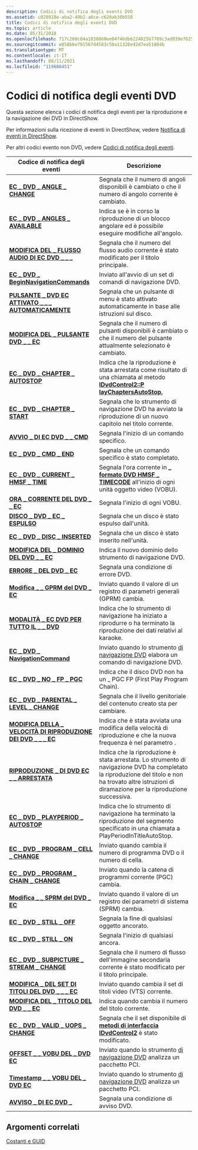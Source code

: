 ```yaml
---
description: Codici di notifica degli eventi DVD
ms.assetid: c028918e-aba2-49b2-a6ce-c620ab38b558
title: Codici di notifica degli eventi DVD
ms.topic: article
ms.date: 05/31/2018
ms.openlocfilehash: 717c260c84a1038860ee04f46db6224025b7709c3ad039e7625a48ae6359cc05
ms.sourcegitcommit: e858bbe701567d4583c50a11326e42d7ea51804b
ms.translationtype: MT
ms.contentlocale: it-IT
ms.lasthandoff: 08/11/2021
ms.locfileid: "119686451"
---
```

# <a name="dvd-event-notification-codes"></a>Codici di notifica degli eventi DVD

Questa sezione elenca i codici di notifica degli eventi per la riproduzione e la navigazione dei DVD in DirectShow.

Per informazioni sulla ricezione di eventi in DirectShow, vedere [Notifica di eventi in DirectShow](event-notification-in-directshow.md).

Per altri codici evento non DVD, vedere [Codici di notifica degli eventi](event-notification-codes.md).



| Codice di notifica degli eventi                                                        | Descrizione                                                                                                                                                               |
|--------------------------------------------------------------------------------|---------------------------------------------------------------------------------------------------------------------------------------------------------------------------|
| [**EC \_ DVD \_ ANGLE \_ CHANGE**](ec-dvd-angle-change.md)                          | Segnala che il numero di angoli disponibili è cambiato o che il numero di angolo corrente è cambiato.                                                                      |
| [**EC \_ DVD \_ ANGLES \_ AVAILABLE**](ec-dvd-angles-available.md)                  | Indica se è in corso la riproduzione di un blocco angolare ed è possibile eseguire modifiche all'angolo.                                                                                      |
| [**MODIFICA DEL \_ FLUSSO AUDIO DI EC DVD \_ \_ \_**](ec-dvd-audio-stream-change.md)           | Segnala che il numero del flusso audio corrente è stato modificato per il titolo principale.                                                                                                  |
| [**EC \_ DVD \_ BeginNavigationCommands**](ec-dvd-beginnavigationcommands.md)     | Inviato all'avvio di un set di comandi di navigazione DVD.                                                                                                                  |
| [**PULSANTE \_ DVD EC ATTIVATO \_ \_ \_ AUTOMATICAMENTE**](ec-dvd-button-auto-activated.md)       | Segnala che un pulsante di menu è stato attivato automaticamente in base alle istruzioni sul disco.                                                                                 |
| [**MODIFICA DEL \_ PULSANTE DVD \_ \_ EC**](ec-dvd-button-change.md)                        | Segnala che il numero di pulsanti disponibili è cambiato o che il numero del pulsante attualmente selezionato è cambiato.                                                         |
| [**EC \_ DVD \_ CHAPTER \_ AUTOSTOP**](ec-dvd-chapter-autostop.md)                  | Indica che la riproduzione è stata arrestata come risultato di una chiamata al metodo [**IDvdControl2::P layChaptersAutoStop.**](/windows/desktop/api/Strmif/nf-strmif-idvdcontrol2-playchaptersautostop)                    |
| [**EC \_ DVD \_ CHAPTER \_ START**](ec-dvd-chapter-start.md)                        | Segnala che lo strumento di navigazione DVD ha avviato la riproduzione di un nuovo capitolo nel titolo corrente.                                                                                    |
| [**AVVIO \_ DI EC DVD \_ \_ CMD**](ec-dvd-cmd-start.md)                                | Segnala l'inizio di un comando specifico.                                                                                                                              |
| [**EC \_ DVD \_ CMD \_ END**](ec-dvd-cmd-end.md)                                    | Segnala che un comando specifico è stato completato.                                                                                                                          |
| [**EC \_ DVD \_ CURRENT \_ HMSF \_ TIME**](ec-dvd-current-hmsf-time.md)               | Segnala l'ora corrente in [**\_ formato DVD HMSF \_ TIMECODE**](/windows/win32/api/strmif/ns-strmif-dvd_hmsf_timecode) all'inizio di ogni unità oggetto video (VOBU).                                   |
| [**ORA \_ CORRENTE DEL DVD \_ \_ EC**](ec-dvd-current-time.md)                          | Segnala l'inizio di ogni VOBU.                                                                                                                                      |
| [**DISCO \_ DVD \_ EC \_ ESPULSO**](ec-dvd-disc-ejected.md)                          | Segnala che un disco è stato espulso dall'unità.                                                                                                                      |
| [**EC \_ DVD \_ DISC \_ INSERTED**](ec-dvd-disc-inserted.md)                        | Segnala che un disco è stato inserito nell'unità.                                                                                                                     |
| [**MODIFICA DEL \_ DOMINIO DEL DVD \_ \_ EC**](ec-dvd-domain-change.md)                        | Indica il nuovo dominio dello strumento di navigazione DVD.                                                                                                                                 |
| [**ERRORE \_ DEL DVD \_ EC**](ec-dvd-error.md)                                         | Segnala una condizione di errore DVD.                                                                                                                                            |
| [**Modifica \_ \_ GPRM del DVD \_ EC**](ec-dvd-gprm-change.md)                            | Inviato quando il valore di un registro di parametri generali (GPRM) cambia.                                                                                                       |
| [**MODALITÀ \_ EC DVD PER TUTTO IL \_ \_ DVD**](ec-dvd-karaoke-mode.md)                          | Indica che lo strumento di navigazione ha iniziato a riprodurre o ha terminato la riproduzione dei dati relativi al karaoke.                                                                                   |
| [**EC \_ DVD \_ NavigationCommand**](ec-dvd-navigationcommand.md)                 | Inviato quando lo strumento [di navigazione DVD](dvd-navigator-filter.md) elabora un comando di navigazione DVD.                                                                               |
| [**EC \_ DVD \_ NO \_ FP \_ PGC**](ec-dvd-no-fp-pgc.md)                               | Indica che il disco DVD non ha un \_ PGC FP (First Play Program Chain).                                                                                           |
| [**EC \_ DVD \_ PARENTAL \_ LEVEL \_ CHANGE**](ec-dvd-parental-level-change.md)       | Segnala che il livello genitoriale del contenuto creato sta per cambiare.                                                                                               |
| [**MODIFICA DELLA \_ VELOCITÀ DI RIPRODUZIONE DEI DVD \_ \_ \_ EC**](ec-dvd-playback-rate-change.md)         | Indica che è stata avviata una modifica della velocità di riproduzione e che la nuova frequenza è nel parametro .                                                                            |
| [**RIPRODUZIONE \_ DI DVD EC \_ \_ ARRESTATA**](ec-dvd-playback-stopped.md)                  | Indica che la riproduzione è stata arrestata. Lo strumento di navigazione DVD ha completato la riproduzione del titolo e non ha trovato altre istruzioni di diramazione per la riproduzione successiva. |
| [**EC \_ DVD \_ PLAYPERIOD \_ AUTOSTOP**](ec-dvd-playperiod-autostop.md)            | Indica che lo strumento di navigazione ha terminato la riproduzione del segmento specificato in una chiamata a PlayPeriodInTitleAutoStop.                                                           |
| [**EC \_ DVD \_ PROGRAM \_ CELL \_ CHANGE**](ec-dvd-program-cell-change.md)           | Inviato quando cambia il numero di programma DVD o il numero di cella.                                                                                                                  |
| [**EC \_ DVD \_ PROGRAM \_ CHAIN \_ CHANGE**](ec-dvd-program-chain-change.md)         | Inviato quando la catena di programmi corrente (PGC) cambia.                                                                                                                            |
| [**Modifica \_ \_ SPRM del DVD \_ EC**](ec-dvd-sprm-change.md)                            | Inviato quando il valore di un registro dei parametri di sistema (SPRM) cambia.                                                                                                        |
| [**EC \_ DVD \_ STILL \_ OFF**](ec-dvd-still-off.md)                                | Segnala la fine di qualsiasi oggetto ancorato.                                                                                                                                             |
| [**EC \_ DVD \_ STILL \_ ON**](ec-dvd-still-on.md)                                  | Segnala l'inizio di qualsiasi ancora.                                                                                                                                       |
| [**EC \_ DVD \_ SUBPICTURE \_ STREAM \_ CHANGE**](ec-dvd-subpicture-stream-change.md) | Segnala che il numero di flusso dell'immagine secondaria corrente è stato modificato per il titolo principale.                                                                                             |
| [**MODIFICA \_ DEL SET DI TITOLI DEL DVD \_ \_ \_ EC**](ec-dvd-title-set-change.md)                 | Inviato quando cambia il set di titoli video (VTS) corrente.                                                                                                                          |
| [**MODIFICA DEL \_ TITOLO DEL DVD \_ \_ EC**](ec-dvd-title-change.md)                          | Indica quando cambia il numero del titolo corrente.                                                                                                                          |
| [**EC \_ DVD \_ VALID \_ UOPS \_ CHANGE**](ec-dvd-valid-uops-change.md)               | Segnala che il set disponibile di [**metodi di interfaccia IDvdControl2**](/windows/desktop/api/Strmif/nn-strmif-idvdcontrol2) è stato modificato.                                                                     |
| [**OFFSET \_ \_ VOBU DEL \_ DVD EC**](ec-dvd-vobu-offset.md)                            | Inviato quando lo strumento [di navigazione DVD](dvd-navigator-filter.md) analizza un pacchetto PCI.                                                                                              |
| [**Timestamp \_ \_ VOBU DEL \_ DVD EC**](ec-dvd-vobu-timestamp.md)                      | Inviato quando lo strumento [di navigazione DVD](dvd-navigator-filter.md) analizza un pacchetto PCI.                                                                                              |
| [**AVVISO \_ DI EC DVD \_**](ec-dvd-warning.md)                                     | Segnala una condizione di avviso DVD.                                                                                                                                          |



 

## <a name="related-topics"></a>Argomenti correlati

<dl> <dt>

[Costanti e GUID](constants-and-guids.md)
</dt> </dl>

 

 



